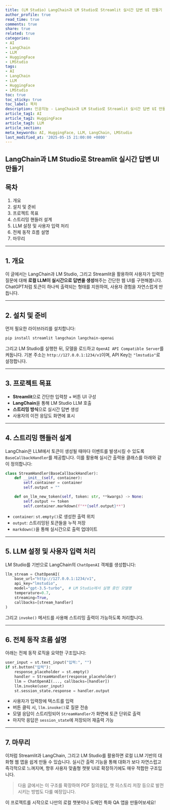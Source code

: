 ```yaml
---
title: (LM Studio) LangChain과 LM Studio로 Streamlit 실시간 답변 UI 만들기
author_profile: true
read_time: true
comments: true
share: true
related: true
categories:
- AI
- LangChain
- LLM
- HuggingFace
- LMStudio
tags:
- AI
- LangChain
- LLM
- HuggingFace
- LMStudio
toc: true
toc_sticky: true
toc_label: 목차
description: 인공지능 - LangChain과 LM Studio로 Streamlit 실시간 답변 UI 만들기
article_tag1: AI
article_tag2: HuggingFace
article_tag3: LLM
article_section: 
meta_keywords: AI, HuggingFace, LLM, LangChain, LMStudio
last_modified_at: '2025-05-15 21:00:00 +0800'
---
```



## LangChain과 LM Studio로 Streamlit 실시간 답변 UI 만들기

## 목차

1. 개요
2. 설치 및 준비
3. 프로젝트 목표
4. 스트리밍 핸들러 설계
5. LLM 설정 및 사용자 입력 처리
6. 전체 동작 흐름 설명
7. 마무리

---

## 1. 개요

이 글에서는 LangChain과 LM Studio, 그리고 Streamlit을 활용하여 사용자가 입력한 질문에 대해 **로컬 LLM이 실시간으로 답변을 생성**해주는 간단한 웹 UI를 구현해봅니다. ChatGPT처럼 토큰이 하나씩 출력되는 형태를 지원하여, 사용자 경험을 자연스럽게 만듭니다.

---

## 2. 설치 및 준비

먼저 필요한 라이브러리를 설치합니다:

```bash
pip install streamlit langchain langchain-openai
```

그리고 LM Studio를 실행한 뒤, 모델을 로드하고 `OpenAI API Compatible Server`를 켜둡니다.
기본 주소는 `http://127.0.0.1:1234/v1`이며, API Key는 `"lmstudio"`로 설정합니다.

---

## 3. 프로젝트 목표

* **Streamlit**으로 간단한 입력창 + 버튼 UI 구성
* **LangChain**을 통해 LM Studio LLM 호출
* **스트리밍 방식**으로 실시간 답변 생성
* 사용자의 이전 응답도 화면에 표시

---

## 4. 스트리밍 핸들러 설계

LangChain은 LLM에서 토큰이 생성될 때마다 이벤트를 발생시킬 수 있도록 `BaseCallbackHandler`를 제공합니다.
이를 활용해 실시간 출력용 클래스를 아래와 같이 정의합니다:

```python
class StreamHandler(BaseCallbackHandler):
    def __init__(self, container):
        self.container = container
        self.output = ""

    def on_llm_new_token(self, token: str, **kwargs) -> None:
        self.output += token
        self.container.markdown(f"**{self.output}**")
```

* `container`: `st.empty()`로 생성한 출력 위치
* `output`: 스트리밍된 토큰들을 누적 저장
* `markdown()`을 통해 실시간으로 출력 업데이트

---

## 5. LLM 설정 및 사용자 입력 처리

LM Studio를 기반으로 LangChain의 `ChatOpenAI` 객체를 생성합니다:

```python
llm_stream = ChatOpenAI(
    base_url="http://127.0.0.1:1234/v1",
    api_key="lmstudio",
    model="gpt-3.5-turbo",  # LM Studio에서 실행 중인 모델명
    temperature=0.7,
    streaming=True,
    callbacks=[stream_handler]
)
```

그리고 `invoke()` 메서드를 사용해 스트리밍 출력이 가능하도록 처리합니다.

---

## 6. 전체 동작 흐름 설명

아래는 전체 동작 로직을 요약한 구조입니다:

```python
user_input = st.text_input("입력:", "")
if st.button("입력"):
    response_placeholder = st.empty()
    handler = StreamHandler(response_placeholder)
    llm = ChatOpenAI(..., callbacks=[handler])
    llm.invoke(user_input)
    st.session_state.response = handler.output
```

* 사용자가 입력창에 텍스트를 입력
* 버튼 클릭 시, `llm.invoke()`로 질문 전송
* 모델 응답이 스트리밍되어 `StreamHandler`가 화면에 토큰 단위로 출력
* 마지막 응답은 `session_state`에 저장되어 재출력 가능

---

## 7. 마무리

이처럼 Streamlit과 LangChain, 그리고 LM Studio를 활용하면 로컬 LLM 기반의 대화형 웹 앱을 쉽게 만들 수 있습니다. 실시간 출력 기능을 통해 대화가 보다 자연스럽고 즉각적으로 느껴지며, 향후 사용자 맞춤형 챗봇 UI로 확장하기에도 매우 적합한 구조입니다.

> 다음 글에서는 이 구조를 확장하여 PDF 질의응답, 챗 히스토리 저장 등으로 발전시키는 방법도 다룰 예정입니다.

이 프로젝트를 시작으로 나만의 로컬 챗봇이나 도메인 특화 QA 앱을 만들어보세요!
